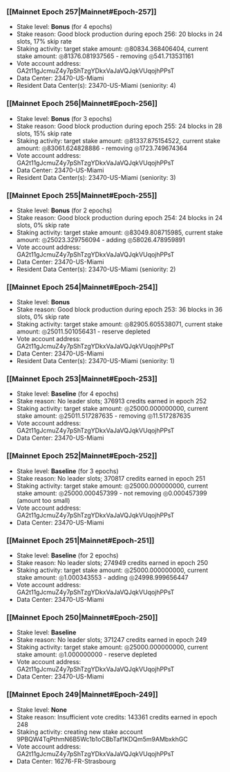 ### [[Mainnet Epoch 257|Mainnet#Epoch-257]]
* Stake level: **Bonus** (for 4 epochs)
* Stake reason: Good block production during epoch 256: 20 blocks in 24 slots, 17% skip rate
* Staking activity: target stake amount: ◎80834.368406404, current stake amount: ◎81376.081937565 - removing ◎541.713531161
* Vote account address: GA2t11gJcmuZ4y7pShTzgYDkxVaJaVQJqkVUqojhPPsT
* Data Center: 23470-US-Miami
* Resident Data Center(s): 23470-US-Miami (seniority: 4)
### [[Mainnet Epoch 256|Mainnet#Epoch-256]]
* Stake level: **Bonus** (for 3 epochs)
* Stake reason: Good block production during epoch 255: 24 blocks in 28 slots, 15% skip rate
* Staking activity: target stake amount: ◎81337.875154522, current stake amount: ◎83061.624828886 - removing ◎1723.749674364
* Vote account address: GA2t11gJcmuZ4y7pShTzgYDkxVaJaVQJqkVUqojhPPsT
* Data Center: 23470-US-Miami
* Resident Data Center(s): 23470-US-Miami (seniority: 3)
### [[Mainnet Epoch 255|Mainnet#Epoch-255]]
* Stake level: **Bonus** (for 2 epochs)
* Stake reason: Good block production during epoch 254: 24 blocks in 24 slots, 0% skip rate
* Staking activity: target stake amount: ◎83049.808715985, current stake amount: ◎25023.329756094 - adding ◎58026.478959891
* Vote account address: GA2t11gJcmuZ4y7pShTzgYDkxVaJaVQJqkVUqojhPPsT
* Data Center: 23470-US-Miami
* Resident Data Center(s): 23470-US-Miami (seniority: 2)
### [[Mainnet Epoch 254|Mainnet#Epoch-254]]
* Stake level: **Bonus**
* Stake reason: Good block production during epoch 253: 36 blocks in 36 slots, 0% skip rate
* Staking activity: target stake amount: ◎82905.605538071, current stake amount: ◎25011.501056431 - reserve depleted
* Vote account address: GA2t11gJcmuZ4y7pShTzgYDkxVaJaVQJqkVUqojhPPsT
* Data Center: 23470-US-Miami
* Resident Data Center(s): 23470-US-Miami (seniority: 1)
### [[Mainnet Epoch 253|Mainnet#Epoch-253]]
* Stake level: **Baseline** (for 4 epochs)
* Stake reason: No leader slots; 376913 credits earned in epoch 252
* Staking activity: target stake amount: ◎25000.000000000, current stake amount: ◎25011.517287635 - removing ◎11.517287635
* Vote account address: GA2t11gJcmuZ4y7pShTzgYDkxVaJaVQJqkVUqojhPPsT
* Data Center: 23470-US-Miami
### [[Mainnet Epoch 252|Mainnet#Epoch-252]]
* Stake level: **Baseline** (for 3 epochs)
* Stake reason: No leader slots; 370817 credits earned in epoch 251
* Staking activity: target stake amount: ◎25000.000000000, current stake amount: ◎25000.000457399 - not removing ◎0.000457399 (amount too small)
* Vote account address: GA2t11gJcmuZ4y7pShTzgYDkxVaJaVQJqkVUqojhPPsT
* Data Center: 23470-US-Miami
### [[Mainnet Epoch 251|Mainnet#Epoch-251]]
* Stake level: **Baseline** (for 2 epochs)
* Stake reason: No leader slots; 274949 credits earned in epoch 250
* Staking activity: target stake amount: ◎25000.000000000, current stake amount: ◎1.000343553 - adding ◎24998.999656447
* Vote account address: GA2t11gJcmuZ4y7pShTzgYDkxVaJaVQJqkVUqojhPPsT
* Data Center: 23470-US-Miami
### [[Mainnet Epoch 250|Mainnet#Epoch-250]]
* Stake level: **Baseline**
* Stake reason: No leader slots; 371247 credits earned in epoch 249
* Staking activity: target stake amount: ◎25000.000000000, current stake amount: ◎1.000000000 - reserve depleted
* Vote account address: GA2t11gJcmuZ4y7pShTzgYDkxVaJaVQJqkVUqojhPPsT
* Data Center: 23470-US-Miami
### [[Mainnet Epoch 249|Mainnet#Epoch-249]]
* Stake level: **None**
* Stake reason: Insufficient vote credits: 143361 credits earned in epoch 248
* Staking activity: creating new stake account 9PBQW4TqPthmN6B5Wc1b1oCBbTaf1KDQm5m9AMbxkhGC
* Vote account address: GA2t11gJcmuZ4y7pShTzgYDkxVaJaVQJqkVUqojhPPsT
* Data Center: 16276-FR-Strasbourg